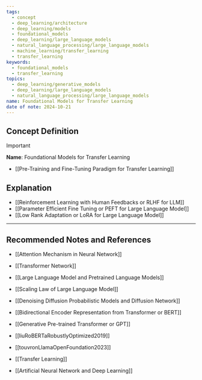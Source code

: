 ```yaml
---
tags:
  - concept
  - deep_learning/architecture
  - deep_learning/models
  - foundational_models
  - deep_learning/large_language_models
  - natural_language_processing/large_language_models
  - machine_learning/transfer_learning
  - transfer_learning
keywords:
  - foundational_models
  - transfer_learning
topics:
  - deep_learning/generative_models
  - deep_learning/large_language_models
  - natural_language_processing/large_language_models
name: Foundational Models for Transfer Learning
date of note: 2024-10-21
---
```


## Concept Definition

>[!important]
>**Name**: Foundational Models for Transfer Learning


- [[Pre-Training and Fine-Tuning Paradigm for Transfer Learning]]

## Explanation

- [[Reinforcement Learning with Human Feedbacks or RLHF for LLM]]
- [[Parameter Efficient Fine Tuning or PEFT for Large Language Model]]
- [[Low Rank Adaptation or LoRA for Large Language Model]]


-----------
##  Recommended Notes and References


- [[Attention Mechanism in Neural Network]]
- [[Transformer Network]]
- [[Large Language Model and Pretrained Language Models]]
- [[Scaling Law of Large Language Model]]


- [[Denoising Diffusion Probabilistic Models and Diffusion Network]]
- [[Bidirectional Encoder Representation from Transformer or BERT]]
- [[Generative Pre-trained Transformer or GPT]]
- [[liuRoBERTaRobustlyOptimized2019]]
- [[touvronLlamaOpenFoundation2023]]


- [[Transfer Learning]]
- [[Artificial Neural Network and Deep Learning]]